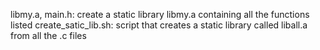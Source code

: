 libmy.a, main.h: create a static library libmy.a containing all the functions listed
create_satic_lib.sh: script that creates a static library called liball.a from all the .c files
